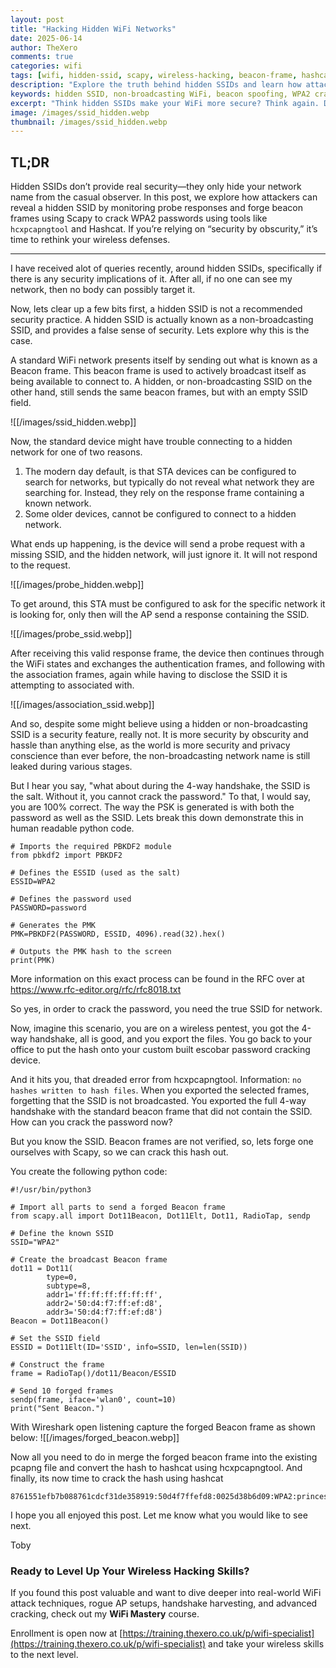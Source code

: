 ```yaml
---
layout: post
title: "Hacking Hidden WiFi Networks"
date: 2025-06-14
author: TheXero
comments: true
categories: wifi
tags: [wifi, hidden-ssid, scapy, wireless-hacking, beacon-frame, hashcat, psk-cracking, pentesting]
description: "Explore the truth behind hidden SSIDs and learn how attackers can reveal and exploit non-broadcasting WiFi networks using beacon spoofing and Scapy."
keywords: hidden SSID, non-broadcasting WiFi, beacon spoofing, WPA2 cracking, wireless security, Scapy, hashcat, hcxpcapngtool
excerpt: "Think hidden SSIDs make your WiFi more secure? Think again. Discover how wireless attackers reveal, spoof, and crack non-broadcasting networks using Python, Scapy, and Hashcat."
image: /images/ssid_hidden.webp
thumbnail: /images/ssid_hidden.webp
---
```


## TL;DR

Hidden SSIDs don’t provide real security—they only hide your network name from the casual observer. In this post, we explore how attackers can reveal a hidden SSID by monitoring probe responses and forge beacon frames using Scapy to crack WPA2 passwords using tools like `hcxpcapngtool` and Hashcat. If you’re relying on “security by obscurity,” it’s time to rethink your wireless defenses.

---

I have received alot of queries recently, around hidden SSIDs, specifically if there is any security implications of it. After all, if no one can see my network, then no body can possibly target it.

Now, lets clear up a few bits first, a hidden SSID is not a recommended security practice. A hidden SSID is actually known as a non-broadcasting SSID, and provides a false sense of security. Lets explore why this is the case.

A standard WiFi network presents itself by sending out what is known as a Beacon frame.  This beacon frame is used to actively broadcast itself as being available to connect to. A hidden, or non-broadcasting SSID on the other hand, still sends the same beacon frames, but with an empty SSID field.

![[/images/ssid_hidden.webp]]

Now, the standard device might have trouble connecting to a hidden network for one of two reasons.
1. The modern day default, is that STA devices can be configured to search for networks, but typically do not reveal what network they are searching for. Instead, they rely on the response frame containing a known network.
2. Some older devices, cannot be configured to connect to a hidden network.

What ends up happening, is the device will send a probe request with a missing SSID, and the hidden network, will just ignore it. It will not respond to the request.

![[/images/probe_hidden.webp]]


To get around, this STA must be configured to ask for the specific network it is looking for, only then will the AP send a response containing the SSID.

![[/images/probe_ssid.webp]]


After receiving this valid response frame, the device then continues through the WiFi states and exchanges the authentication frames, and following with the association frames, again while having to disclose the SSID it is attempting to associated with.

![[/images/association_ssid.webp]]


And so, despite some might believe using a hidden or non-broadcasting SSID is a security feature, really not. It is more security by obscurity and hassle than anything else, as the world is more security and privacy conscience than ever before, the non-broadcasting network name is still leaked during various stages.

But I hear you say, "what about during the 4-way handshake, the SSID is the salt. Without it, you cannot crack the password." To that, I would say, you are 100% correct. The way the PSK is generated is with both the password as well as the SSID. Lets break this down demonstrate this in human readable python code.


```
# Imports the required PBKDF2 module
from pbkdf2 import PBKDF2

# Defines the ESSID (used as the salt)
ESSID=WPA2

# Defines the password used
PASSWORD=password

# Generates the PMK 
PMK=PBKDF2(PASSWORD, ESSID, 4096).read(32).hex()

# Outputs the PMK hash to the screen
print(PMK)
```

More information on this exact process can be found in the RFC over at https://www.rfc-editor.org/rfc/rfc8018.txt 

So yes, in order to crack the password, you need the true SSID for network. 

Now, imagine this scenario, you are on a wireless pentest, you got the 4-way handshake, all is good, and you export the files. You go back to your office to put the hash onto your custom built escobar password cracking device. 

And it hits you, that dreaded error from hcxpcapngtool. Information: `no hashes written to hash files`. When you exported the selected frames, forgetting that the SSID is not broadcasted. You exported the full 4-way handshake with the standard beacon frame that did not contain the SSID. How can you crack the password now?

But you know the SSID. Beacon frames are not verified, so, lets forge one ourselves with Scapy, so we can crack this hash out.

You create the following python code:
```
#!/usr/bin/python3

# Import all parts to send a forged Beacon frame
from scapy.all import Dot11Beacon, Dot11Elt, Dot11, RadioTap, sendp

# Define the known SSID
SSID="WPA2"

# Create the broadcast Beacon frame
dot11 = Dot11(
        type=0,
        subtype=8, 
        addr1='ff:ff:ff:ff:ff:ff', 
        addr2='50:d4:f7:ff:ef:d8', 
        addr3='50:d4:f7:ff:ef:d8')
Beacon = Dot11Beacon()

# Set the SSID field
ESSID = Dot11Elt(ID='SSID', info=SSID, len=len(SSID))

# Construct the frame
frame = RadioTap()/dot11/Beacon/ESSID

# Send 10 forged frames
sendp(frame, iface='wlan0', count=10)
print("Sent Beacon.")
```

With Wireshark open listening capture the forged Beacon frame as shown below:
![[/images/forged_beacon.webp]]

Now all you need to do in merge the forged beacon frame into the existing pcapng file and convert the hash to hashcat using hcxpcapngtool. And finally, its now time to crack the hash using hashcat
```# hashcat -m 22000 forged.22000 /usr/share/wordlists/rockyou.txt --quiet
8761551efb7b088761cdcf31de358919:50d4f7ffefd8:0025d38b6d09:WPA2:princess
```

I hope you all enjoyed this post. Let me know what you would like to see next.

Toby



### Ready to Level Up Your Wireless Hacking Skills?

If you found this post valuable and want to dive deeper into real-world WiFi attack techniques, rogue AP setups, handshake harvesting, and advanced cracking, check out my **WiFi Mastery** course.

Enrollment is open now at [https://training.thexero.co.uk/p/wifi-specialist](https://training.thexero.co.uk/p/wifi-specialist) and take your wireless skills to the next level.
